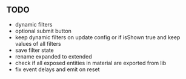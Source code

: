 ## TODO

- dynamic filters
- optional submit button
- keep dynamic filters on update config or if isShown true and keep values of all filters
- save filter state
- rename expanded to extended
- check if all exposed entities in material are exported from lib
- fix event delays and emit on reset
